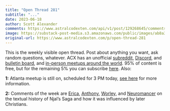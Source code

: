 ```yaml
---
title: "Open Thread 281"
subtitle: "..."
date: 2023-06-18
author: Scott Alexander
comments: https://www.astralcodexten.com/api/v1/post/129268645/comments?&all_comments=true
image: https://substack-post-media.s3.amazonaws.com/public/images/ab8a3272-8696-4f43-b6a8-be8af11e4a5a_496x341.png
original-url: https://www.astralcodexten.com/p/open-thread-281
---
```

This is the weekly visible open thread. Post about anything you want, ask random questions, whatever. ACX has an unofficial [subreddit](https://www.reddit.com/r/slatestarcodex/), [Discord](https://discord.gg/RTKtdut), and [bulletin board](https://www.datasecretslox.com/index.php), and [in-person meetups around the world](https://www.lesswrong.com/community?filters%5B0%5D=SSC). 95% of content is free, but for the remaining 5% you can subscribe [here](https://astralcodexten.substack.com/subscribe?). Also:

**1:** Atlanta meetup is still on, scheduled for 3 PM today, [see here](https://astralcodexten.substack.com/p/atlanta-meetup-this-sunday) for more information.

**2:** Comments of the week are [Erica](https://astralcodexten.substack.com/p/your-book-review-njals-saga/comment/17401109), [Anthony](https://astralcodexten.substack.com/p/your-book-review-njals-saga/comment/17402563), [Worley](https://astralcodexten.substack.com/p/your-book-review-njals-saga/comment/17442458), and [Neuromancer](https://astralcodexten.substack.com/p/your-book-review-njals-saga/comment/17398414) on the textual history of Njal’s Saga and how it was influenced by later Christians.
